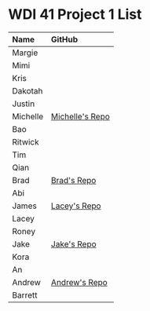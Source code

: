 # WDI 41 Project 1 List

| Name     |  GitHub                                                         |                                                     
| :------- | :-------------------------------------------------------------- | 
| Margie    |         |
| Mimi   |          |    
| Kris    |       |
| Dakotah    |        |    
| Justin  |   |
| Michelle | [Michelle's Repo](https://github.com/miblee/project_01_build_a_game)   |   
| Bao      |  |
| Ritwick     |   |              
| Tim      |    |        
| Qian  |    |
| Brad    |  [Brad's Repo](https://github.com/bkmorgan3/project_01_build_a_game)       |
| Abi     |          |    
| James    |  [Lacey's Repo](https://github.com/lacerbeams/project_01_build_a_game)     |
| Lacey    |        |    
| Roney    |   |
| Jake | [Jake's Repo](https://github.com/jmiller-io/project_01_build_a_game)    |   
| Kora     |  |
| An     |   |              
| Andrew      |  [Andrew's Repo](https://github.com/amaidah/project_01_build_a_game)  |        
| Barrett  |    |
